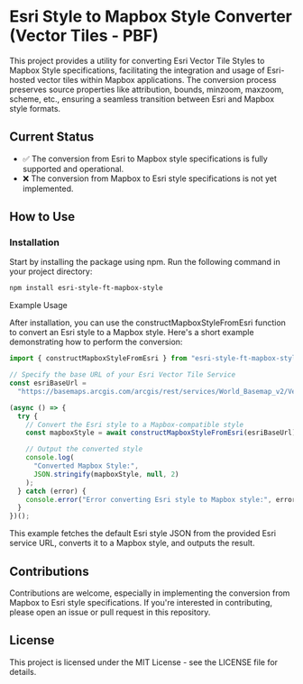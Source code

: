 # Esri Style to Mapbox Style Converter (Vector Tiles - PBF)

This project provides a utility for converting Esri Vector Tile Styles to Mapbox Style specifications, facilitating the integration and usage of Esri-hosted vector tiles within Mapbox applications. The conversion process preserves source properties like attribution, bounds, minzoom, maxzoom, scheme, etc., ensuring a seamless transition between Esri and Mapbox style formats.

## Current Status

- ✅ The conversion from Esri to Mapbox style specifications is fully supported and operational.
- ❌ The conversion from Mapbox to Esri style specifications is not yet implemented.

## How to Use

### Installation

Start by installing the package using npm. Run the following command in your project directory:

```sh
npm install esri-style-ft-mapbox-style
```

Example Usage

After installation, you can use the constructMapboxStyleFromEsri function to convert an Esri style to a Mapbox style. Here's a short example demonstrating how to perform the conversion:

```typescript
import { constructMapboxStyleFromEsri } from "esri-style-ft-mapbox-style";

// Specify the base URL of your Esri Vector Tile Service
const esriBaseUrl =
  "https://basemaps.arcgis.com/arcgis/rest/services/World_Basemap_v2/VectorTileServer";

(async () => {
  try {
    // Convert the Esri style to a Mapbox-compatible style
    const mapboxStyle = await constructMapboxStyleFromEsri(esriBaseUrl);

    // Output the converted style
    console.log(
      "Converted Mapbox Style:",
      JSON.stringify(mapboxStyle, null, 2)
    );
  } catch (error) {
    console.error("Error converting Esri style to Mapbox style:", error);
  }
})();
```

This example fetches the default Esri style JSON from the provided Esri service URL, converts it to a Mapbox style, and outputs the result.

## Contributions

Contributions are welcome, especially in implementing the conversion from Mapbox to Esri style specifications. If you're interested in contributing, please open an issue or pull request in this repository.

## License

This project is licensed under the MIT License - see the LICENSE file for details.
